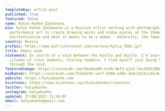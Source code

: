 ```yaml
---
templateKey: artist-post
published: true
featured: false
name: Katya Kanke-Zaikanova
bio: Katya Kanke-Zaikanova is a Russian artist working with photography and
  performance art to create drawing works and video pieces on the themes of
  existentialism and what it means to be a woman - maternity, the female gaze.
country: Russia
profpic: https://www.patricktresset.com/various/katia_500c.gif
title: Empty Gaze
statement: In search of a void between the hustle and bustle. I’m searching for
  islands of clear moments, staring nowhere. I find myself just being here again
  through the void.
featuredimage: https://ucarecdn.com/6b44ea98-2c49-4bf3-a2a3-fec43d728684/main_page_katya.jpg
midbanner: https://ucarecdn.com/7b1e9cb5-cec7-4268-ad0e-3edc2a15cc2b/banner_katya.jpg
website: https://Katyakanke.com
hicetnunc: https://www.hicetnunc.xyz/katyakanke/creations
twitter: katyakanke
instagram: katyakanke
updated: 27/08/2021 21:50:07
email: katyakanke@gmail.com
---
```

